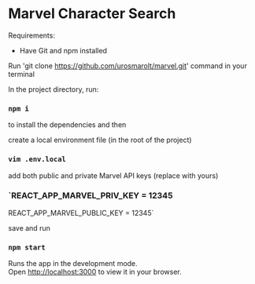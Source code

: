 # Marvel Character Search

Requirements:

- Have Git and npm installed

Run 'git clone https://github.com/urosmarolt/marvel.git' command in your terminal

In the project directory, run:

### `npm i`

to install the dependencies and then

create a local environment file (in the root of the project)

### `vim .env.local`

add both public and private Marvel API keys (replace with yours)

### `REACT_APP_MARVEL_PRIV_KEY = 12345

REACT_APP_MARVEL_PUBLIC_KEY = 12345`

save and run 

### `npm start`

Runs the app in the development mode.\
Open [http://localhost:3000](http://localhost:3000) to view it in your browser.
